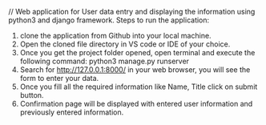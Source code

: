// Web application for User data entry and displaying the information using python3 and django framework.
Steps to run the application:
1. clone the application from Github into your local machine.
2. Open the cloned file directory in VS code or IDE of your choice.
3. Once you get the project folder opened, open terminal and execute the following command:
   python3 manage.py runserver
4. Search for http://127.0.0.1:8000/ in your web browser, you will see the form to enter your data.
5. Once you fill all the required information like Name, Title click on submit button.
6. Confirmation page will be displayed with entered user information and previously entered information.
